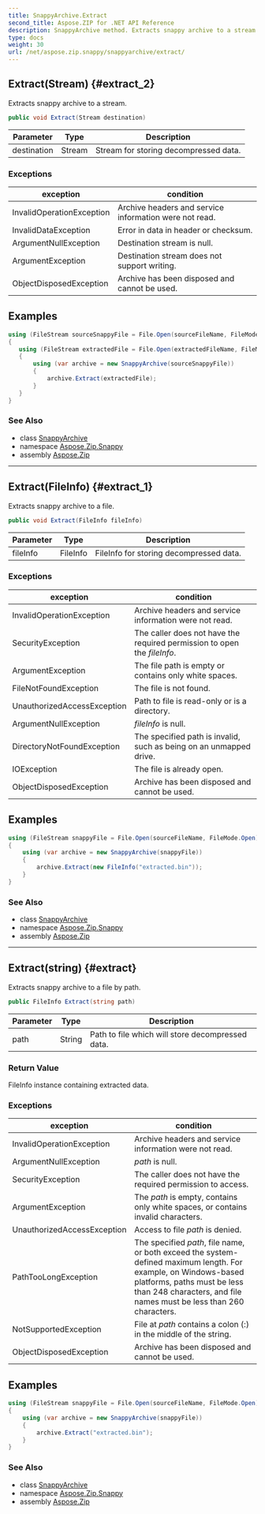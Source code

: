 ```yaml
---
title: SnappyArchive.Extract
second_title: Aspose.ZIP for .NET API Reference
description: SnappyArchive method. Extracts snappy archive to a stream
type: docs
weight: 30
url: /net/aspose.zip.snappy/snappyarchive/extract/
---
```

## Extract(Stream) {#extract_2}

Extracts snappy archive to a stream.

```csharp
public void Extract(Stream destination)
```

| Parameter | Type | Description |
| --- | --- | --- |
| destination | Stream | Stream for storing decompressed data. |

### Exceptions

| exception | condition |
| --- | --- |
| InvalidOperationException | Archive headers and service information were not read. |
| InvalidDataException | Error in data in header or checksum. |
| ArgumentNullException | Destination stream is null. |
| ArgumentException | Destination stream does not support writing. |
| ObjectDisposedException | Archive has been disposed and cannot be used. |

## Examples

```csharp
using (FileStream sourceSnappyFile = File.Open(sourceFileName, FileMode.Open))
{
   using (FileStream extractedFile = File.Open(extractedFileName, FileMode.Create))
   {
       using (var archive = new SnappyArchive(sourceSnappyFile))
       {
           archive.Extract(extractedFile);
       }
   }
}
```

### See Also

* class [SnappyArchive](../)
* namespace [Aspose.Zip.Snappy](../../snappyarchive/)
* assembly [Aspose.Zip](../../../)

---

## Extract(FileInfo) {#extract_1}

Extracts snappy archive to a file.

```csharp
public void Extract(FileInfo fileInfo)
```

| Parameter | Type | Description |
| --- | --- | --- |
| fileInfo | FileInfo | FileInfo for storing decompressed data. |

### Exceptions

| exception | condition |
| --- | --- |
| InvalidOperationException | Archive headers and service information were not read. |
| SecurityException | The caller does not have the required permission to open the *fileInfo*. |
| ArgumentException | The file path is empty or contains only white spaces. |
| FileNotFoundException | The file is not found. |
| UnauthorizedAccessException | Path to file is read-only or is a directory. |
| ArgumentNullException | *fileInfo* is null. |
| DirectoryNotFoundException | The specified path is invalid, such as being on an unmapped drive. |
| IOException | The file is already open. |
| ObjectDisposedException | Archive has been disposed and cannot be used. |

## Examples

```csharp
using (FileStream snappyFile = File.Open(sourceFileName, FileMode.Open))
{
    using (var archive = new SnappyArchive(snappyFile))
    {
        archive.Extract(new FileInfo("extracted.bin"));
    }
}
```

### See Also

* class [SnappyArchive](../)
* namespace [Aspose.Zip.Snappy](../../snappyarchive/)
* assembly [Aspose.Zip](../../../)

---

## Extract(string) {#extract}

Extracts snappy archive to a file by path.

```csharp
public FileInfo Extract(string path)
```

| Parameter | Type | Description |
| --- | --- | --- |
| path | String | Path to file which will store decompressed data. |

### Return Value

FileInfo instance containing extracted data.

### Exceptions

| exception | condition |
| --- | --- |
| InvalidOperationException | Archive headers and service information were not read. |
| ArgumentNullException | *path* is null. |
| SecurityException | The caller does not have the required permission to access. |
| ArgumentException | The *path* is empty, contains only white spaces, or contains invalid characters. |
| UnauthorizedAccessException | Access to file *path* is denied. |
| PathTooLongException | The specified *path*, file name, or both exceed the system-defined maximum length. For example, on Windows-based platforms, paths must be less than 248 characters, and file names must be less than 260 characters. |
| NotSupportedException | File at *path* contains a colon (:) in the middle of the string. |
| ObjectDisposedException | Archive has been disposed and cannot be used. |

## Examples

```csharp
using (FileStream snappyFile = File.Open(sourceFileName, FileMode.Open))
{
    using (var archive = new SnappyArchive(snappyFile))
    {
        archive.Extract("extracted.bin");
    }
}
```

### See Also

* class [SnappyArchive](../)
* namespace [Aspose.Zip.Snappy](../../snappyarchive/)
* assembly [Aspose.Zip](../../../)


